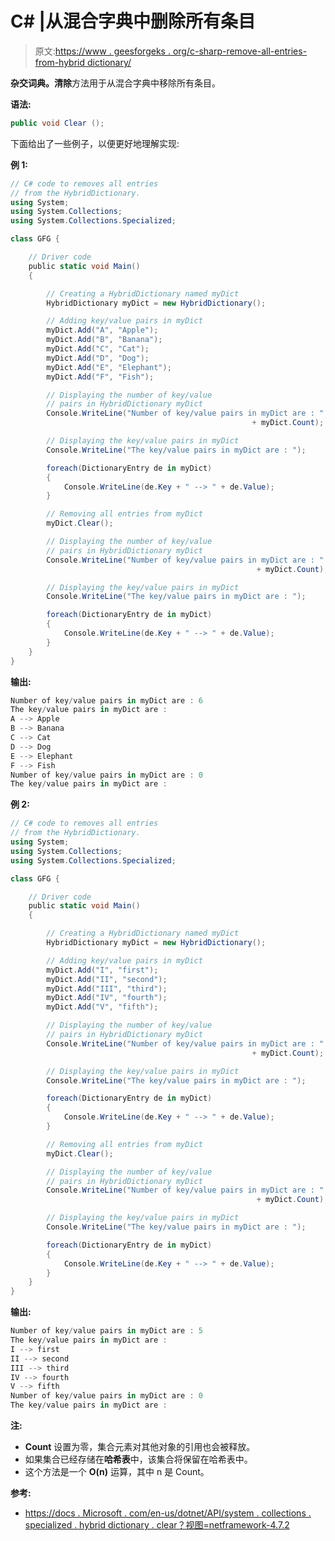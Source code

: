 # C# |从混合字典中删除所有条目

> 原文:[https://www . geesforgeks . org/c-sharp-remove-all-entries-from-hybrid dictionary/](https://www.geeksforgeeks.org/c-sharp-removing-all-entries-from-hybriddictionary/)

**杂交词典。清除**方法用于从混合字典中移除所有条目。

**语法:**

```cs
public void Clear ();

```

下面给出了一些例子，以便更好地理解实现:

**例 1:**

```cs
// C# code to removes all entries
// from the HybridDictionary.
using System;
using System.Collections;
using System.Collections.Specialized;

class GFG {

    // Driver code
    public static void Main()
    {

        // Creating a HybridDictionary named myDict
        HybridDictionary myDict = new HybridDictionary();

        // Adding key/value pairs in myDict
        myDict.Add("A", "Apple");
        myDict.Add("B", "Banana");
        myDict.Add("C", "Cat");
        myDict.Add("D", "Dog");
        myDict.Add("E", "Elephant");
        myDict.Add("F", "Fish");

        // Displaying the number of key/value
        // pairs in HybridDictionary myDict
        Console.WriteLine("Number of key/value pairs in myDict are : " 
                                                      + myDict.Count);

        // Displaying the key/value pairs in myDict
        Console.WriteLine("The key/value pairs in myDict are : ");

        foreach(DictionaryEntry de in myDict)
        {
            Console.WriteLine(de.Key + " --> " + de.Value);
        }

        // Removing all entries from myDict
        myDict.Clear();

        // Displaying the number of key/value
        // pairs in HybridDictionary myDict
        Console.WriteLine("Number of key/value pairs in myDict are : " 
                                                       + myDict.Count);

        // Displaying the key/value pairs in myDict
        Console.WriteLine("The key/value pairs in myDict are : ");

        foreach(DictionaryEntry de in myDict)
        {
            Console.WriteLine(de.Key + " --> " + de.Value);
        }
    }
}
```

**输出:**

```cs
Number of key/value pairs in myDict are : 6
The key/value pairs in myDict are : 
A --> Apple
B --> Banana
C --> Cat
D --> Dog
E --> Elephant
F --> Fish
Number of key/value pairs in myDict are : 0
The key/value pairs in myDict are : 

```

**例 2:**

```cs
// C# code to removes all entries
// from the HybridDictionary.
using System;
using System.Collections;
using System.Collections.Specialized;

class GFG {

    // Driver code
    public static void Main()
    {

        // Creating a HybridDictionary named myDict
        HybridDictionary myDict = new HybridDictionary();

        // Adding key/value pairs in myDict
        myDict.Add("I", "first");
        myDict.Add("II", "second");
        myDict.Add("III", "third");
        myDict.Add("IV", "fourth");
        myDict.Add("V", "fifth");

        // Displaying the number of key/value
        // pairs in HybridDictionary myDict
        Console.WriteLine("Number of key/value pairs in myDict are : " 
                                                      + myDict.Count);

        // Displaying the key/value pairs in myDict
        Console.WriteLine("The key/value pairs in myDict are : ");

        foreach(DictionaryEntry de in myDict)
        {
            Console.WriteLine(de.Key + " --> " + de.Value);
        }

        // Removing all entries from myDict
        myDict.Clear();

        // Displaying the number of key/value
        // pairs in HybridDictionary myDict
        Console.WriteLine("Number of key/value pairs in myDict are : " 
                                                       + myDict.Count);

        // Displaying the key/value pairs in myDict
        Console.WriteLine("The key/value pairs in myDict are : ");

        foreach(DictionaryEntry de in myDict)
        {
            Console.WriteLine(de.Key + " --> " + de.Value);
        }
    }
}
```

**输出:**

```cs
Number of key/value pairs in myDict are : 5
The key/value pairs in myDict are : 
I --> first
II --> second
III --> third
IV --> fourth
V --> fifth
Number of key/value pairs in myDict are : 0
The key/value pairs in myDict are :

```

**注:**

*   **Count** 设置为零，集合元素对其他对象的引用也会被释放。
*   如果集合已经存储在**哈希表**中，该集合将保留在哈希表中。
*   这个方法是一个 **O(n)** 运算，其中 n 是 Count。

**参考:**

*   [https://docs . Microsoft . com/en-us/dotnet/API/system . collections . specialized . hybrid dictionary . clear？视图=netframework-4.7.2](https://docs.microsoft.com/en-us/dotnet/api/system.collections.specialized.hybriddictionary.clear?view=netframework-4.7.2)